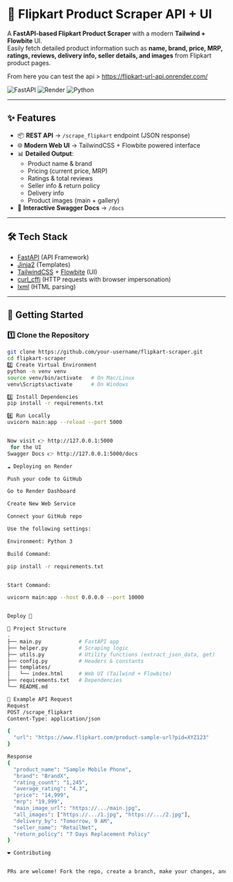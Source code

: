 # 🚀 Flipkart Product Scraper API + UI

A **FastAPI-based Flipkart Product Scraper** with a modern **Tailwind + Flowbite** UI.  
Easily fetch detailed product information such as **name, brand, price, MRP, ratings, reviews, delivery info, seller details, and images** from Flipkart product pages.

From here you can test the api > https://flipkart-url-api.onrender.com/

![FastAPI](https://img.shields.io/badge/FastAPI-0.115.0-009688?logo=fastapi)
![Render](https://img.shields.io/badge/Deploy%20on-Render-3b82f6?logo=render)
![Python](https://img.shields.io/badge/Python-3.10+-3776AB?logo=python)

---

## ✨ Features

- 📦 **REST API** → `/scrape_flipkart` endpoint (JSON response)
- 🌐 **Modern Web UI** → TailwindCSS + Flowbite powered interface
- 📊 **Detailed Output**:
  - Product name & brand
  - Pricing (current price, MRP)
  - Ratings & total reviews
  - Seller info & return policy
  - Delivery info
  - Product images (main + gallery)
- 📑 **Interactive Swagger Docs** → `/docs`

---

## 🛠️ Tech Stack

- [FastAPI](https://fastapi.tiangolo.com/) (API Framework)
- [Jinja2](https://jinja.palletsprojects.com/) (Templates)
- [TailwindCSS](https://tailwindcss.com/) + [Flowbite](https://flowbite.com/) (UI)
- [curl_cffi](https://github.com/yifeikong/curl_cffi) (HTTP requests with browser impersonation)
- [lxml](https://lxml.de/) (HTML parsing)

---

## 🚀 Getting Started

### 1️⃣ Clone the Repository
```bash
git clone https://github.com/your-username/flipkart-scraper.git
cd flipkart-scraper
2️⃣ Create Virtual Environment
python -m venv venv
source venv/bin/activate   # On Mac/Linux
venv\Scripts\activate      # On Windows

3️⃣ Install Dependencies
pip install -r requirements.txt

4️⃣ Run Locally
uvicorn main:app --reload --port 5000


Now visit 👉 http://127.0.0.1:5000
 for the UI
Swagger Docs 👉 http://127.0.0.1:5000/docs

☁️ Deploying on Render

Push your code to GitHub

Go to Render Dashboard

Create New Web Service

Connect your GitHub repo

Use the following settings:

Environment: Python 3

Build Command:

pip install -r requirements.txt


Start Command:

uvicorn main:app --host 0.0.0.0 --port 10000


Deploy 🚀

📂 Project Structure
.
├── main.py            # FastAPI app
├── helper.py          # Scraping logic
├── utils.py           # Utility functions (extract_json_data, get)
├── config.py          # Headers & constants
├── templates/
│   └── index.html     # Web UI (Tailwind + Flowbite)
├── requirements.txt   # Dependencies
└── README.md

📝 Example API Request
Request
POST /scrape_flipkart
Content-Type: application/json

{
  "url": "https://www.flipkart.com/product-sample-url?pid=XYZ123"
}

Response
{
  "product_name": "Sample Mobile Phone",
  "brand": "BrandX",
  "rating_count": "1,245",
  "average_rating": "4.3",
  "price": "14,999",
  "mrp": "19,999",
  "main_image_url": "https://.../main.jpg",
  "all_images": ["https://.../1.jpg", "https://.../2.jpg"],
  "delivery_by": "Tomorrow, 9 AM",
  "seller_name": "RetailNet",
  "return_policy": "7 Days Replacement Policy"
}

❤️ Contributing


PRs are welcome! Fork the repo, create a branch, make your changes, and submit a PR.
